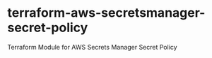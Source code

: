 # terraform-aws-secretsmanager-secret-policy
Terraform Module for AWS Secrets Manager Secret Policy
